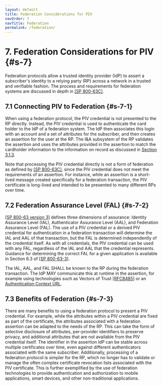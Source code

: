 ```yaml
---
layout: default
title: Federation Considerations for PIV
navOrder: 7
navTitle: Federation
permalink: /federation/
---
```


# 7. Federation Considerations for PIV {#s-7}

Federation protocols allow a trusted identity provider (IdP) to assert a subscriber's identity to a relying party (RP) across a network in a trusted and verifiable fashion. The process and requirements for federation systems are discussed in depth in [[SP 800-63C]](#ref-sp-800-63c). 

## 7.1 Connecting PIV to Federation {#s-7-1}

When using a federation protocol, the PIV credential is not presented to the RP directly. Instead, the PIV credential is used to authenticate the card holder to the IdP of a federation system. The IdP then associates this login with an account and a set of attributes for the subscriber, and then creates an assertion for the user at the RP. The I&A subsystem of the RP validates the assertion and uses the attributes provided in the assertion to match the cardholder information to the information on record as discussed in [Section 3.1.3](system.md#s-3-1-3).

Note that processing the PIV credential directly is not a form of federation as defined by [[SP 800-63C]](#ref-sp-800-63c), since the PIV credential does not meet the requirements of an assertion. For instance, while an assertion is a short-lived message created specifically for a federation transaction, the PIV certificate is long-lived and intended to be presented to many different RPs over time.

## 7.2 Federation Assurance Level (FAL) {#s-7-2}

[[SP 800-63 version 3]](../_Appendix/references.md#ref-SP-800-63) defines three dimensions of assurance: Identity Assurance Level (IAL), Authenticator Assurance Level (AAL), and Federation Assurance Level (FAL). The use of a PIV credential or a derived PIV credential for authentication in a federation transaction will determine the IAL and AAL of that transaction, but the FAL is determined independently of the credential itself. As with all credentials, the PIV credential can be used with any FAL, regardless of the IAL and AAL that the credential represents. Guidance for determining the correct FAL for a given application is available in Section 6.3 of [[SP 800-63-3]](../_Appendix/references.md#ref-SP-800-63).

The IAL, AAL, and FAL SHALL be known to the RP during the federation transaction. The IdP MAY communicate this at runtime in the assertion, for example using technologies such as Vectors of Trust [[RFC8485]](../_Appendix/references.md#ref-RFC8485) or an [Authentication Context  URL](../_Appendix/references.md#ref-SAML-AC).

## 7.3 Benefits of Federation {#s-7-3}

There are many benefits to using a federation protocol to present a PIV credential. For example, while the attributes within a PIV credential are fixed as part of the certificate, the attributes associated with a federation assertion can be adapted to the needs of the RP. This can take the form of selective disclosure of attributes, per-provider identifiers to preserve privacy, and additional attributes that are not available from the PIV credential itself. The identifier in the assertion IdP can be stable across multiple certificates over time, even against different authenticators associated with the same subscriber. Additionally, processing of a federation protocol is simpler for the RP, which no longer has to validate or manage the often complex certificate revocation lists associated with the PIV certificate. This is further exemplified by the use of federation technologies to provide authentication and authorization to mobile applications, smart devices, and other non-traditional applications. 
